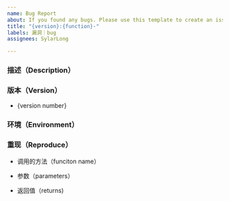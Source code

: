 ```yaml
---
name: Bug Report
about: If you found any bugs. Please use this template to create an issue.
title: "{version}:{function}-"
labels: 漏洞｜bug
assignees: SylarLong

---
```


### 描述（Description）

<!-- describe your issue here -->

### 版本（Version）

- {version number}

### 环境（Environment）

<!-- describe your development environment here. like the node version, tech stack -->

### 重现（Reproduce）

- 调用的方法（funciton name）

  <!-- which function did you call? -->

- 参数（parameters）

  <!-- what parameters did you pass? -->

- 返回值（returns)

  <!-- what results did you get? -->
